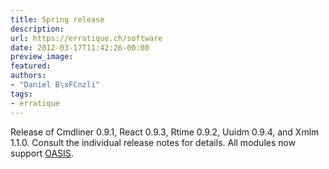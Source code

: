 ```yaml
---
title: Spring release
description:
url: https://erratique.ch/software
date: 2012-03-17T11:42:26-00:00
preview_image:
featured:
authors:
- "Daniel B\xFCnzli"
tags:
- erratique
---
```


<p>Release of Cmdliner 0.9.1, React 0.9.3, Rtime 0.9.2, Uuidm 0.9.4, and Xmlm 1.1.0. Consult the individual release notes for details. All modules now support <a href="http://oasis.ocamlcore.org"><abbr>OASIS</abbr></a>.</p>
